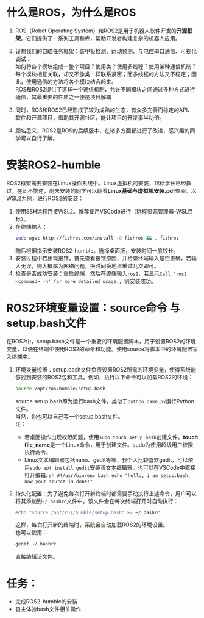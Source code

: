 # 什么是ROS，为什么是ROS
1. ROS（Robot Operating System）和ROS2是用于机器人软件开发的**开源框架**。它们提供了一系列工具和库，帮助开发者构建复杂的机器人应用。
2.    
    设想我们的自瞄任务框架：装甲板检测、运动预测、与电控串口通信、可视化调试...  
    如何将各个模块组成一整个项目？使用类？使用多线程？使用某种通信机制？
    每个模块相互关联，却又不像类一样联系紧密；而多线程的方法又不稳定；因此，使用通信的方法将各个模块结合起来。  
    ROS和ROS2提供了这样一个通信机制，允许不同模块之间通过多种方式进行通信，其最重要的性质之一便是项目解耦
3.   
    同时，ROS和ROS2已经形成了较为成熟的生态，有众多完善而稳定的API、软件和开源项目，借助其开源社区，能让项目的开发事半功倍。

4. 
   顾名思义，ROS2是ROS的后续版本，在诸多方面都进行了改进，感兴趣的同学可以自行了解。
  
# 安装ROS2-humble
ROS2框架需要安装在Linux操作系统中。Linux虚拟机的安装，锦标学长已经教过，在此不赘述，尚未安装的同学可以翻看**Linux基础与虚拟机安装.pdf**查阅。以WSL2为例，进行ROS2的安装：
1. 使用SSH远程连接WSL2。推荐使用VSCode进行（远程资源管理器-WSL目标）。
2. 在终端输入：
    ```sh
    sudo wget http://fishros.com/install -O fishros && . fishros
    ```
    随后根据指示安装ROS2-humble。选择桌面版，安装时间一般较长。
3. 安装过程中若出现报错，首先查看报错原因，并检查终端输入是否正确，若输入无误，则大概率为网络问题，换时间换地点重试几次即可。  
4. 检查是否成功安装：重启终端，然后在终端输入`ros2`，若显示`Call 'ros2 <command> -h' for more detailed usage.`，则安装成功。

# ROS2环境变量设置：source命令 与 setup.bash文件
在ROS2中，setup.bash文件是一个重要的环境配置脚本，用于设置ROS2的环境变量，以便在终端中使用ROS2的命令和功能。使用source将脚本中的环境配置写入终端中。
1. 环境变量设置：setup.bash文件负责设置ROS2所需的环境变量，使得系统能够找到安装的ROS2包和工具。例如，执行以下命令可以加载ROS2的环境：
    ```sh
    source /opt/ros/humble/setup.bash
    ```
    source setup.bash即为运行bash文件，类似于`python name.py`运行Python文件。  
    当然，你也可以自己写一个setup.bash文件。  
    注：
      - 若桌面操作出现权限问题，使用`sudo touch setup.bash`创建文件。**touch file_name**是一个Linux命令，用于创建文件。sudo为使用超级用户权限执行命令。
      -  Linux文本编辑器包括nano、gedit等等，我个人比较喜欢gedit，可以使用`sudo apt install gedit`安装该文本编辑器。也可以在VSCode中直接打开编辑.
        ```sh
        #!/usr/bin/env bash
        echo "hello, i am setup.bash, now your source is done!"
        ```

2. 持久化配置：为了避免每次打开新终端时都需要手动执行上述命令，用户可以将其添加到`~/.bashrc`文件中。该文件会在每次终端打开时自动执行：
    ```sh
    echo "source /opt/ros/humble/setup.bash" >> ~/.bashrc
    ```
    这样，每次打开新的终端时，系统会自动加载ROS2的环境设置。  
    也可以使用：
    ```sh
    gedit ~/.bashrc
    ```
    直接编辑该文件。
# 任务：
- 完成ROS2-humble的安装
- 自主体验bash文件相关操作
